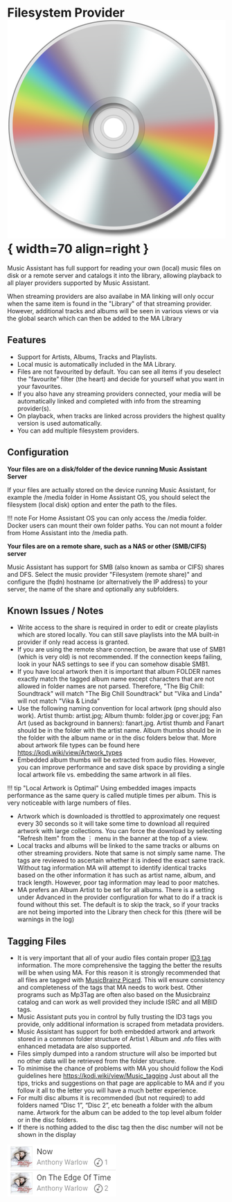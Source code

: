 # Filesystem Provider ![Preview image](../assets/icons/localfiles-icon.png){ width=70 align=right }

Music Assistant has full support for reading your own (local) music files on disk or a remote server and catalogs it into the library, allowing playback to all player providers supported by Music Assistant. 

When streaming providers are also availabe in MA linking will only occur when the same item is found in the "Library" of that streaming provider. However, additional tracks and albums will be seen in various views or via the global search which can then be added to the MA Library

## Features

- Support for Artists, Albums, Tracks and Playlists.
- Local music is automatically included in the MA Library. 
- Files are not favourited by default. You can see all items if you deselect the "favourite" filter (the heart) and decide for yourself what you want in your favourites.
- If you also have any streaming providers connected, your media will be automatically linked and completed with info from the streaming provider(s).
- On playback, when tracks are linked across providers the highest quality version is used automatically.
- You can add multiple filesystem providers.

## Configuration

**Your files are on a disk/folder of the device running Music Assistant Server**

If your files are actually stored on the device running Music Assistant, for example the /media folder in Home Assistant OS, you should select the filesystem (local disk) option and enter the path to the files. 

!!! note
    For Home Assistant OS you can only access the /media folder. Docker users can mount their own folder paths. You can not mount a folder from Home Assistant into the /media path.

**Your files are on a remote share, such as a NAS or other (SMB/CIFS) server**

Music Assistant has support for SMB (also known as samba or CIFS) shares and DFS. Select the music provider "Filesystem (remote share)" and configure the (fqdn) hostname (or alternatively the IP address) to your server, the name of the share and optionally any subfolders.

## Known Issues / Notes

- Write access to the share is required in order to edit or create playlists which are stored locally. You can still save playlists into the MA built-in provider if only read access is granted.
- If you are using the remote share connection, be aware that use of SMB1 (which is very old) is not recommended. If the connection keeps failing, look in your NAS settings to see if you can somehow disable SMB1.
- If you have local artwork then it is important that album FOLDER names exactly match the tagged album name except characters that are not allowed in folder names are not parsed. Therefore, "The Big Chill: Soundtrack" will match "The Big Chill Soundtrack" but "Vika and Linda" will not match "Vika & Linda"
- Use the following naming convention for local artwork (png should also work). Artist thumb: artist.jpg; Album thumb: folder.jpg or cover.jpg; Fan Art (used as background in banners): fanart.jpg. Artist thumb and Fanart should be in the folder with the artist name. Album thumbs should be in the folder with the album name or in the disc folders below that. More about artwork file types can be found here https://kodi.wiki/view/Artwork_types
- Embedded album thumbs will be extracted from audio files. However, you can improve performance and save disk space by providing a single local artwork file vs. embedding the same artwork in all files.

!!! tip "Local Artwork is Optimal" Using embedded images impacts performance as the same query is called mutiple times per album. This is very noticeable with large numbers of files.

- Artwork which is downloaded is throttled to approximately one request every 30 seconds so it will take some time to download all required artwork with large collections. You can force the download by selecting "Refresh Item" from the ⋮ menu in the banner at the top of a view.
- Local tracks and albums will be linked to the same tracks or albums on other streaming providers. Note that same is not simply same name. The tags are reviewed to ascertain whether it is indeed the exact same track. Without tag information MA will attempt to identify identical tracks based on the other information it has such as artist name, album, and track length. However, poor tag information may lead to poor matches.
- MA prefers an Album Artist to be set for all albums. There is a setting under Advanced in the provider configuration for what to do if a track is found without this set. The default is to skip the track, so if your tracks are not being imported into the Library then check for this (there will be warnings in the log)
  
## Tagging Files 

- It is very important that all of your audio files contain proper [ID3 tag](https://en.wikipedia.org/wiki/ID3) information. The more comprehensive the tagging the better the results will be when using MA. For this reason it is strongly recommended that all files are tagged with [MusicBrainz Picard](https://picard.musicbrainz.org). This will ensure consistency and completeness of the tags that MA needs to work best. Other programs such as Mp3Tag are often also based on the Musicbrainz catalog and can work as well provided they include ISRC and all MBID tags.
- Music Assistant puts you in control by fully trusting the ID3 tags you provide, only additional information is scraped from metadata providers.
- Music Assistant has support for both embedded artwork and artwork stored in a common folder structure of Artist \ Album and .nfo files with enhanced metadata are also supported.
- Files simply dumped into a random structure will also be imported but no other data will be retrieved from the folder structure.
- To minimise the chance of problems with MA you should follow the Kodi guidelines here https://kodi.wiki/view/Music_tagging Just about all the tips, tricks and suggestions on that page are applicable to MA and if you follow it all to the letter you will have a much better experience.
- For multi disc albums it is recommended (but not required) to add folders named “Disc 1”, “Disc 2”, etc beneath a folder with the album name. Artwork for the album can be added to the top level album folder or in the disc folders.
- If there is nothing added to the disc tag then the disc number will not be shown in the display

![image](../assets/screenshots/no-disc-tag.png)


